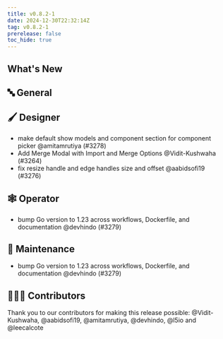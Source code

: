```yaml
---
title: v0.8.2-1
date: 2024-12-30T22:32:14Z
tag: v0.8.2-1
prerelease: false
toc_hide: true
---
```


## What's New
## 🔤 General
## 🖌️ Designer

- make default show models and component section for component picker @amitamrutiya (#3278)
- Add Merge Modal with Import and Merge Options @Vidit-Kushwaha (#3264)
- fix resize handle and edge handles size and offset @aabidsofi19 (#3276)

## 🕸️ Operator

- bump Go version to 1.23 across workflows, Dockerfile, and documentation @devhindo (#3279)

## 🧰 Maintenance

- bump Go version to 1.23 across workflows, Dockerfile, and documentation @devhindo (#3279)

## 👨🏽‍💻 Contributors

Thank you to our contributors for making this release possible:
@Vidit-Kushwaha, @aabidsofi19, @amitamrutiya, @devhindo, @l5io and @leecalcote
